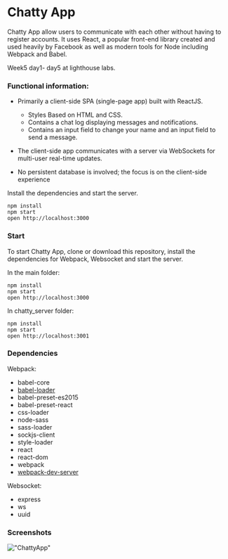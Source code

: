 Chatty App
=====================

Chatty App allow users to communicate with each other without having to register accounts. It uses React, a popular front-end library created and used heavily by Facebook as well as modern tools for Node including Webpack and Babel.   

Week5 day1- day5 at lighthouse labs.

### Functional information:

* Primarily a client-side SPA (single-page app) built with ReactJS.  

   * Styles Based on HTML and CSS.  
   * Contains a chat log displaying messages and notifications. 
   * Contains an input field to change your name and an input field to send a message. 
  
* The client-side app communicates with a server via WebSockets for multi-user real-time updates. 
* No persistent database is involved; the focus is on the client-side experience

Install the dependencies and start the server.

```
npm install
npm start
open http://localhost:3000
```

###  Start
To start Chatty App, clone or download this repository,
install the dependencies for Webpack, Websocket and start the server.

In the main folder:  

```
npm install
npm start
open http://localhost:3000
```

In chatty_server folder:

```
npm install
npm start
open http://localhost:3001
```

### Dependencies
Webpack:  

* babel-core
* [babel-loader](https://github.com/babel/babel-loader)
* babel-preset-es2015
* babel-preset-react
* css-loader
* node-sass
* sass-loader
* sockjs-client
* style-loader
* react
* react-dom
* webpack
* [webpack-dev-server](https://github.com/webpack/webpack-dev-server)

Websocket:  

* express
* ws
* uuid

### Screenshots
!["ChattyApp"](https://github.com/zhonghaoliu/chattyApp/blob/master/docs/chatty.png?raw=true)
